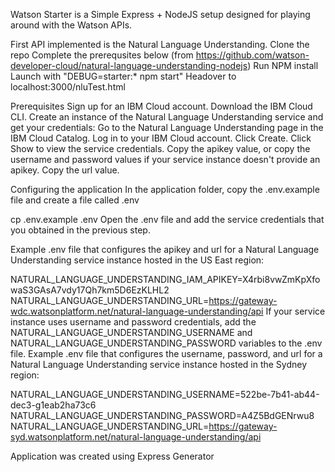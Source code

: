 Watson Starter is a Simple Express + NodeJS setup designed for playing around with the Watson APIs.

First API implemented is the Natural Language Understanding. 
Clone the repo
Complete the prerequsites below (from https://github.com/watson-developer-cloud/natural-language-understanding-nodejs)
Run NPM install
Launch with "DEBUG=starter:* npm start"
Headover to localhost:3000/nluTest.html

Prerequisites
Sign up for an IBM Cloud account.
Download the IBM Cloud CLI.
Create an instance of the Natural Language Understanding service and get your credentials:
Go to the Natural Language Understanding page in the IBM Cloud Catalog.
Log in to your IBM Cloud account.
Click Create.
Click Show to view the service credentials.
Copy the apikey value, or copy the username and password values if your service instance doesn't provide an apikey.
Copy the url value.

Configuring the application
In the application folder, copy the .env.example file and create a file called .env

cp .env.example .env
Open the .env file and add the service credentials that you obtained in the previous step.

Example .env file that configures the apikey and url for a Natural Language Understanding service instance hosted in the US East region:

NATURAL_LANGUAGE_UNDERSTANDING_IAM_APIKEY=X4rbi8vwZmKpXfowaS3GAsA7vdy17Qh7km5D6EzKLHL2
NATURAL_LANGUAGE_UNDERSTANDING_URL=https://gateway-wdc.watsonplatform.net/natural-language-understanding/api
If your service instance uses username and password credentials, add the NATURAL_LANGUAGE_UNDERSTANDING_USERNAME and NATURAL_LANGUAGE_UNDERSTANDING_PASSWORD variables to the .env file.
Example .env file that configures the username, password, and url for a Natural Language Understanding service instance hosted in the Sydney region:

NATURAL_LANGUAGE_UNDERSTANDING_USERNAME=522be-7b41-ab44-dec3-g1eab2ha73c6
NATURAL_LANGUAGE_UNDERSTANDING_PASSWORD=A4Z5BdGENrwu8
NATURAL_LANGUAGE_UNDERSTANDING_URL=https://gateway-syd.watsonplatform.net/natural-language-understanding/api


Application was created using Express Generator

